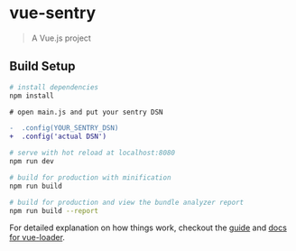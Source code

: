 # vue-sentry

> A Vue.js project

## Build Setup

``` bash
# install dependencies
npm install
```

``` diff
# open main.js and put your sentry DSN

-  .config(YOUR_SENTRY_DSN)
+  .config('actual DSN')
```

``` bash
# serve with hot reload at localhost:8080
npm run dev

# build for production with minification
npm run build

# build for production and view the bundle analyzer report
npm run build --report
```

For detailed explanation on how things work, checkout the [guide](http://vuejs-templates.github.io/webpack/) and [docs for vue-loader](http://vuejs.github.io/vue-loader).
